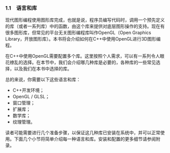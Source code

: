 ### 1.1　语言和库

现代图形编程使用图形库完成，也就是说，程序员编写代码时，调用一个预先定义的库（或者一系列库）中的函数，由这个库来提供对底层图形操作的支持。现在有很多图形库，但常见的平台无关图形编程库叫作OpenGL（Open Graphics Library，开放图形库）。本书将会介绍如何在C++中使用OpenGL进行3D图形编程。

在C++中使用OpenGL需要配置多个库。这里按照个人需求，可以有一系列令人眼花缭乱的选择。在本节中，我们会介绍哪几种库是必要的，各种库的一些常见选择，以及我们在本书中选择的库。

总的来说，你需要以下这些语言和库：

+ C++开发环境；
+ OpenGL / GLSL；
+ 窗口管理；
+ 扩展库；
+ 数学库；
+ 纹理管理。

读者可能需要进行几个准备步骤，以保证这几种库已安装在系统中，并可以正常使用。下面几个小节将简单介绍每一种语言和库。安装和配置的更多细节请参阅附录。


